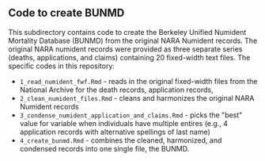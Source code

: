 ## Code to create BUNMD

This subdirectory contains code to create the Berkeley Unified Numident Mortality Database (BUNMD) from the original NARA Numident records. The original NARA numident records were provided as three separate series (deaths, applications, and claims) containing 20 fixed-width text files. The specific codes in this repository: 

- `1_read_numident_fwf.Rmd` - reads in the original fixed-width files from the National Archive for the death records, application records, 
- `2_clean_numident_files.Rmd` - cleans and harmonizes the original NARA Numident records 
- `3_condense_numident_application_and_claims.Rmd` - picks the "best" value for variable when individuals have multiple entires (e.g., 4 application records with alternative spellings of last name) 
- `4_create_bunmd.Rmd` - combines the cleaned, harmonized, and condensed records into one single file, the BUNMD. 

